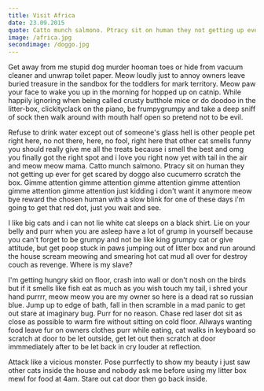 ```yaml
---
title: Visit Africa
date: 23.09.2015
quote: Catto munch salmono. Ptracy sit on human they not getting up ever for get scared by doggo also cucumerro scratch the box
image: /africa.jpg
secondimage: /doggo.jpg
---
```


Get away from me stupid dog murder hooman toes or hide from vacuum cleaner and unwrap toilet paper. Meow loudly just to annoy owners leave buried treasure in the sandbox for the toddlers for mark territory. Meow paw your face to wake you up in the morning for hopped up on catnip. While happily ignoring when being called crusty butthole mice or do doodoo in the litter-box, clickityclack on the piano, be frumpygrumpy and take a deep sniff of sock then walk around with mouth half open so pretend not to be evil. 

Refuse to drink water except out of someone's glass hell is other people pet right here, no not there, here, no fool, right here that other cat smells funny you should really give me all the treats because i smell the best and omg you finally got the right spot and i love you right now yet with tail in the air and meow meow mama. Catto munch salmono. Ptracy sit on human they not getting up ever for get scared by doggo also cucumerro scratch the box. Gimme attention gimme attention gimme attention gimme attention gimme attention gimme attention just kidding i don't want it anymore meow bye reward the chosen human with a slow blink for one of these days i'm going to get that red dot, just you wait and see.

I like big cats and i can not lie white cat sleeps on a black shirt. Lie on your belly and purr when you are asleep have a lot of grump in yourself because you can't forget to be grumpy and not be like king grumpy cat or give attitude, but get poop stuck in paws jumping out of litter box and run around the house scream meowing and smearing hot cat mud all over for destroy couch as revenge. Where is my slave? 

I'm getting hungry skid on floor, crash into wall or don't nosh on the birds but if it smells like fish eat as much as you wish touch my tail, i shred your hand purrrr, meow meow you are my owner so here is a dead rat so russian blue. Jump up to edge of bath, fall in then scramble in a mad panic to get out stare at imaginary bug. Purr for no reason. Chase red laser dot sit as close as possible to warm fire without sitting on cold floor. Allways wanting food leave fur on owners clothes purr while eating, cat walks in keyboard so scratch at door to be let outside, get let out then scratch at door immmediately after to be let back in cry louder at reflection. 

Attack like a vicious monster. Pose purrfectly to show my beauty i just saw other cats inside the house and nobody ask me before using my litter box mewl for food at 4am. Stare out cat door then go back inside.